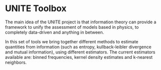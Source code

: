 # UNITE Toolbox

The main idea of the UNITE project is that information theory can provide a framework to unify the assessment of models based in physics, to completely data-driven and anything in between.

In this set of tools we bring together different methods to estimate quantities from information (such as entropy, kullback-leibler divergence and mutual information), using different estimators. The current estimators available are: binned frequencies, kernel density estimates and k-nearest neighbors.